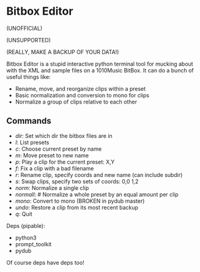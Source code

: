 # Bitbox Editor

(UNOFFICIAL)

(UNSUPPORTED)

(REALLY, MAKE A BACKUP OF YOUR DATA!)

Bitbox Editor is a stupid interactive python terminal tool for mucking about
with the XML and sample files on a 1010Music BitBox.  It can do a bunch of
useful things like:

* Rename, move, and reorganize clips within a preset
* Basic normalization and conversion to mono for clips
* Normalize a group of clips relative to each other

## Commands

* *dir*: Set which dir the bitbox files are in
* *l*: List presets
* *c*: Choose current preset by name
* *m*: Move preset to new name
* *p*: Play a clip for the current preset: X,Y
* *f*: Fix a clip with a bad filename
* *r*: Rename clip, specify coords and new name (can include subdir)
* *s*: Swap clips, specify two sets of coords: 0,0 1,2
* *norm*: Normalize a single clip
* *normall*: # Normalize a whole preset by an equal amount per clip
* *mono*: Convert to mono (BROKEN in pydub master)
* *undo*: Restore a clip from its most recent backup
* *q*:    Quit


Deps (pipable):

* python3
* prompt_toolkit
* pydub

Of course deps have deps too!
